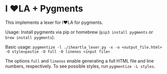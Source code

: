 # I ❤️LA + Pygments

This implements a lexer for I❤LA for pygments.

Usage:
Install pygments via pip or homebrew (`pip3 install pygments` or `brew install pygments`).

Basic usage:
`pygmentize -l ./iheartla_lexer.py -x -o <output_file.html> -O style=pastie -O full -O linenos <input file>`

The options `full` and `linenos` enable generating a full HTML file and line numbers, respectively.
To see possible styles, run `pygmentize -L styles`.
